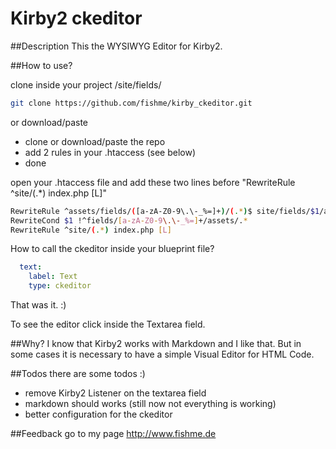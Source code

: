 # Kirby2 ckeditor

##Description
This the WYSIWYG Editor for Kirby2.

##How to use?

clone inside your project /site/fields/

```bash
git clone https://github.com/fishme/kirby_ckeditor.git
```
or download/paste 

* clone or download/paste the repo
* add 2 rules in your .htaccess (see below)
* done

open your .htaccess file and add these two lines before "RewriteRule ^site/(.*) index.php [L]"

```bash
RewriteRule ^assets/fields/([a-zA-Z0-9\.\-_%=]+)/(.*)$ site/fields/$1/assets/$2 [L,N]
RewriteCond $1 !^fields/[a-zA-Z0-9\.\-_%=]+/assets/.*
RewriteRule ^site/(.*) index.php [L]
```

How to call the ckeditor inside your blueprint file?

```yaml
  text:
    label: Text
    type: ckeditor
```

That was it. :)

To see the editor click inside the Textarea field.


##Why?
I know that Kirby2 works with Markdown and I like that. But in some cases it is necessary to have a simple Visual Editor for HTML Code.

##Todos
there are some todos :)

* remove Kirby2 Listener on the textarea field
* markdown should works (still now not everything is working)
* better configuration for the ckeditor

##Feedback
go to my page <http://www.fishme.de>
